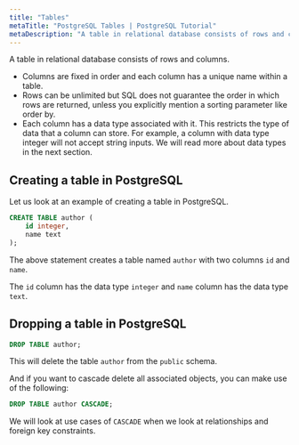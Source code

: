 ```yaml
---
title: "Tables"
metaTitle: "PostgreSQL Tables | PostgreSQL Tutorial"
metaDescription: "A table in relational database consists of rows and columns and PostgreSQL tables are no different."
---
```


A table in relational database consists of rows and columns.

- Columns are fixed in order and each column has a unique name within a table.
- Rows can be unlimited but SQL does not guarantee the order in which rows are returned, unless you explicitly mention a sorting parameter like order by.
- Each column has a data type associated with it. This restricts the type of data that a column can store. For example, a column with data type integer will not accept string inputs. We will read more about data types in the next section.

## Creating a table in PostgreSQL

Let us look at an example of creating a table in PostgreSQL.

```sql
CREATE TABLE author (
    id integer,
    name text 
);
```

The above statement creates a table named `author` with two columns `id` and `name`.

The `id` column has the data type `integer` and `name` column has the data type `text`.

## Dropping a table in PostgreSQL

```sql
DROP TABLE author;
```

This will delete the table `author` from the `public` schema.

And if you want to cascade delete all associated objects, you can make use of the following:

```sql
DROP TABLE author CASCADE;
```

We will look at use cases of `CASCADE` when we look at relationships and foreign key constraints.
